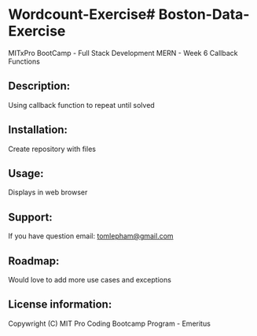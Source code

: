 # Wordcount-Exercise# Boston-Data-Exercise
MITxPro BootCamp - Full Stack Development MERN - Week 6 Callback Functions

## Description: 
Using callback function to repeat until solved

## Installation: 
Create repository with files

## Usage: 
Displays in web browser

## Support: 
If you have question email: tomlepham@gmail.com

## Roadmap: 
Would love to add more use cases and exceptions

## License information:
Copywright (C) MIT Pro Coding Bootcamp Program - Emeritus
